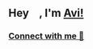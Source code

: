 ## Hey <img src="https://github.com/TheDudeThatCode/TheDudeThatCode/blob/master/Assets/Hi.gif" width="15px">, I'm [Avi!](https://bio.link/avibhawnani) 



### [Connect with me 💬](https://avibhawnani.carrd.co/#)
